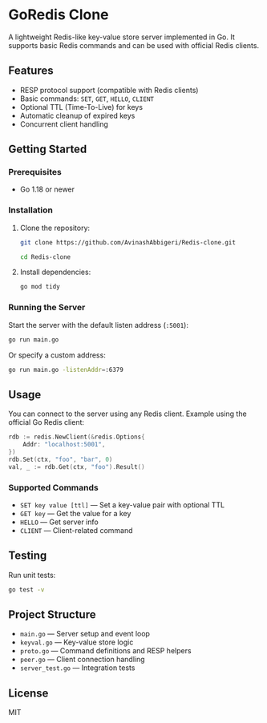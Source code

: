 # GoRedis Clone

A lightweight Redis-like key-value store server implemented in Go. It supports basic Redis commands and can be used with official Redis clients.

## Features
- RESP protocol support (compatible with Redis clients)
- Basic commands: `SET`, `GET`, `HELLO`, `CLIENT`
- Optional TTL (Time-To-Live) for keys
- Automatic cleanup of expired keys
- Concurrent client handling

## Getting Started

### Prerequisites
- Go 1.18 or newer

### Installation
1. Clone the repository:
   ```sh
   git clone https://github.com/AvinashAbbigeri/Redis-clone.git
   ```
   ```sh
   cd Redis-clone
   ```
2. Install dependencies:
   ```sh
   go mod tidy
   ```

### Running the Server
Start the server with the default listen address (`:5001`):
```sh
go run main.go
```
Or specify a custom address:
```sh
go run main.go -listenAddr=:6379
```

## Usage
You can connect to the server using any Redis client. Example using the official Go Redis client:
```go
rdb := redis.NewClient(&redis.Options{
    Addr: "localhost:5001",
})
rdb.Set(ctx, "foo", "bar", 0)
val, _ := rdb.Get(ctx, "foo").Result()
```

### Supported Commands
- `SET key value [ttl]` — Set a key-value pair with optional TTL
- `GET key` — Get the value for a key
- `HELLO` — Get server info
- `CLIENT` — Client-related command

## Testing
Run unit tests:
```sh
go test -v
```

## Project Structure
- `main.go` — Server setup and event loop
- `keyval.go` — Key-value store logic
- `proto.go` — Command definitions and RESP helpers
- `peer.go` — Client connection handling
- `server_test.go` — Integration tests

## License
MIT
